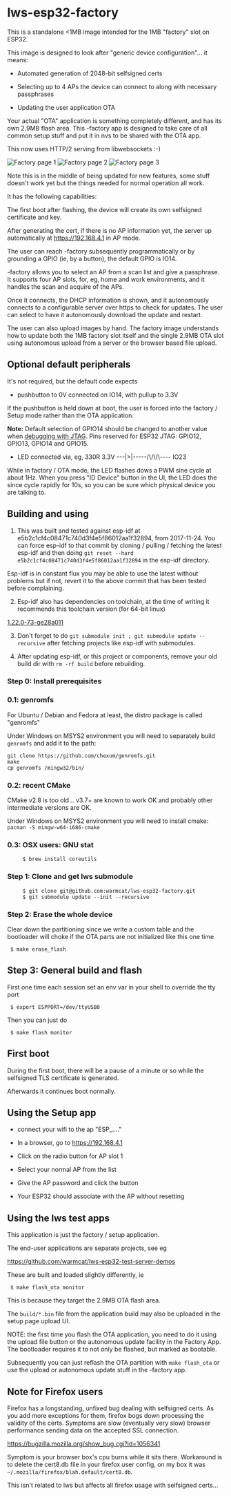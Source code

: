 lws-esp32-factory
=================

This is a standalone <1MB image intended for the 1MB "factory" slot on ESP32.

This image is designed to look after "generic device configuration"... it means:

 - Automated generation of 2048-bit selfsigned certs

 - Selecting up to 4 APs the device can connect to along with necessary passphrases

 - Updating the user application OTA

Your actual "OTA" application is something completely different, and has its own 2.9MB
flash area.  This -factory app is designed to take care of all common setup stuff and
put it in nvs to be shared with the OTA app.

This now uses HTTP/2 serving from libwebsockets :-)

![Factory page 1](https://libwebsockets.org/factory1.png)
![Factory page 2](https://libwebsockets.org/factory2.png)
![Factory page 3](https://libwebsockets.org/factory3.png)

Note this is in the middle of being updated for new features, some stuff doesn't work yet but the things needed for normal operation all work.

It has the following capabilities:

The first boot after flashing, the device will create its own selfsigned certificate and key.

After generating the cert, if there is no AP information yet, the server up automatically at https://192.168.4.1 in AP mode.

The user can reach -factory subsequently programmatically or by grounding a GPIO (ie, by a button), the default GPIO is IO14.

-factory allows you to select an AP from a scan list and give a passphrase.  It supports four AP slots,
for, eg, home and work environments, and it handles the scan and acquire of the APs.

Once it connects, the DHCP information is shown, and it autonomously connects to a configurable server over https to check for updates.  The user can select to have it autonomously download the update and restart.

The user can also upload images by hand.  The factory image understands how to update both the 1MB factory slot itself and the single 2.9MB OTA slot using autonomous upload from a server or the browser based file upload.

## Optional default peripherals

It's not required, but the default code expects

 - pushbutton to 0V connected on IO14, with pullup to 3.3V

If the pushbutton is held down at boot, the user is forced into the factory / Setup mode rather than the OTA application.

**Note:** Default selection of GPIO14 should be changed to another value when [debugging with JTAG](http://esp-idf.readthedocs.io/en/latest/api-guides/jtag-debugging/index.html). Pins reserved for ESP32 JTAG: GPIO12, GPIO13, GPIO14 and GPIO15.

 - LED connected via, eg, 330R   3.3V ---|>|-----/\\/\\/\\---- IO23

While in factory / OTA mode, the LED flashes dows a PWM sine cycle at about 1Hz.  When you press "ID Device" button in the UI, the LED does the since cycle rapidly for 10s, so you can be sure which physical device you are talking to.


## Building and using

1) This was built and tested against esp-idf at e5b2c1cf4c08471c740d3f4e5f86012aa1f32894,
from 2017-11-24.  You can force esp-idf to that commit by cloning / pulling / fetching
the latest esp-idf and then doing `git reset --hard e5b2c1cf4c08471c740d3f4e5f86012aa1f32894`
in the esp-idf directory.

Esp-idf is in constant flux you may be able to use the latest without problems but if not,
revert it to the above commit that has been tested before complaining.

2) Esp-idf also has dependencies on toolchain, at the time of writing it recommends this toolchain version (for 64-bit linux)

[1.22.0-73-ge28a011](https://dl.espressif.com/dl/xtensa-esp32-elf-linux64-1.22.0-73-ge28a011-5.2.0.tar.gz)

3) Don't forget to do `git submodule init ; git submodule update --recursive` after fetching projects like esp-idf with submodules.

4) After updating esp-idf, or this project or components, remove your old build dir with `rm -rf build` before rebuilding.

### Step 0: Install prerequisites

### 0.1: genromfs

For Ubuntu / Debian and Fedora at least, the distro package is called "genromfs"

Under Windows on MSYS2 environment you will need to separately build `genromfs` and add it to the path:

```
git clone https://github.com/chexum/genromfs.git
make
cp genromfs /mingw32/bin/
```

### 0.2: recent CMake

CMake v2.8 is too old... v3.7+ are known to work OK and probably other intermediate versions are OK.

Under Windows on MSYS2 environment you will need to install cmake: `pacman -S mingw-w64-i686-cmake`

### 0.3: OSX users: GNU stat

```
     $ brew install coreutils
```

### Step 1: Clone and get lws submodule

```
     $ git clone git@github.com:warmcat/lws-esp32-factory.git
     $ git submodule update --init --recursive
```

### Step 2: Erase the whole device

Clear down the partitioning since we write a custom table and the bootloader
will choke if the OTA parts are not initialized like this one time

```
 $ make erase_flash
```

## Step 3: General build and flash

First one time each session set an env var in your shell to override the tty port

```
 $ export ESPPORT=/dev/ttyUSB0
```

Then you can just do

```
 $ make flash monitor
```

## First boot

During the first boot, there will be a pause of a minute or so while the selfsigned
TLS certificate is generated.

Afterwards it continues boot normally.

## Using the Setup app

 - connect your wifi to the ap "ESP_...."

 - In a browser, go to https://192.168.4.1

 - Click on the radio button for AP slot 1

 - Select your normal AP from the list

 - Give the AP password and click the button

 - Your ESP32 should associate with the AP without resetting

## Using the lws test apps

This application is just the factory / setup application.

The end-user applications are separate projects, see eg

https://github.com/warmcat/lws-esp32-test-server-demos

These are built and loaded slightly differently, ie

```
 $ make flash_ota monitor
```

This is because they target the 2.9MB OTA flash area.

The `build/*.bin` file from the application build may also be uploaded in the setup page upload UI.

NOTE: the first time you flash the OTA application, you need to do it using the
upload file button or the autonomous update facility in the Factory App.  The bootloader
requires it to not only be flashed, but marked as bootable.

Subsequently you can just reflash the OTA partition with `make flash_ota` or use the upload or autonomous update stuff in the -factory app.

## Note for Firefox users

Firefox has a longstanding, unfixed bug dealing with selfsigned certs.  As you add more exceptions for them,
firefox bogs down processing the validity of the certs.  Symptoms are slow (eventually very slow) browser
performance sending data on the accepted SSL connection.

https://bugzilla.mozilla.org/show_bug.cgi?id=1056341

Symptom is your browser box's cpu burns while it sits there.  Workaround is to delete the cert8.db file in
your firefox user config, on my box it was `~/.mozilla/firefox/blah.default/cert8.db`.

This isn't related to lws but affects all firefox usage with selfsigned certs...

